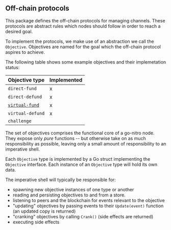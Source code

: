 ## Off-chain protocols

This package defines the off-chain protocols for managing channels. These protocols are abstract rules which nodes should follow in order to reach a desired goal.

To implement the protocols, we make use of an abstraction we call the `Objective`. Objectives are named for the goal which the off-chain protocol aspires to achieve.

The following table shows some example objectives and their implemetation status:

| Objective type                             | Implemented |
| ------------------------------------------ | ----------- |
| `direct-fund`                              | x           |
| `direct-defund`                            | x           |
| [`virtual-fund`](./virtual-fund/readme.md) | x           |
| `virtual-defund`                           | x           |
| `challenge`                                |             |

The set of objectives comprises the functional core of a go-nitro node. They expose only _pure_ functions -- but otherwise take on as much responsibility as possible, leaving only a small amount of responsibility to an imperative shell.

Each `Objective` type is implemented by a Go struct implementing the `Objective` interface. Each instance of an `Objective` type will hold its own data.

The imperative shell will typically be responsible for:

- spawning new objective instances of one type or another
- reading and persisting objectives to and from a store.
- listening to peers and the blockchain for events relevant to the objective
- "updating" objectives by passing events to their `Update(event)` function (an updated copy is returned)
- "cranking" objectives by calling `Crank()` (side effects are returned)
- executing side effects
